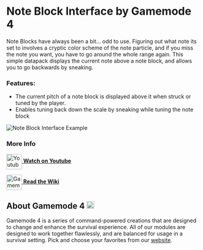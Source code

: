 # Note Block Interface by Gamemode 4

Note Blocks have always been a bit... odd to use. Figuring out what note its set to involves a cryptic color scheme of the note particle, and if you miss the note you want, you have to go around the whole range again. This simple datapack displays the current note above a note block, and allows you to go backwards by sneaking.

### Features:
- The current pitch of a note block is displayed above it when struck or tuned by the player.
- Enables tuning back down the scale by sneaking while tuning the note block

![Note Block Interface Example](https://raw.githubusercontent.com/Gamemode4Dev/GM4_Datapacks/master/gm4_note_block_interface/images/note_block_interface_example.webp)

### More Info
[<img src="https://raw.githubusercontent.com/Gamemode4Dev/GM4_Datapacks/master/base/images/youtube_logo.png" alt="Youtube Logo" width="40" align="center"/> **Watch on Youtube**](https://www.youtube.com/watch?v=Kqrdy-8-sb8) 

[<img src="https://raw.githubusercontent.com/Gamemode4Dev/GM4_Datapacks/master/base/images/gm4_wiki_logo.png" alt="Gamemode 4 Wiki Logo" width="40" align="center"/> **Read the Wiki**](https://wiki.gm4.co/wiki/Note_Block_Interface) 


## About Gamemode 4 <img src="https://raw.githubusercontent.com/Gamemode4Dev/GM4_Datapacks/master/base/images/gm4_logo.png" alt="Gamemode 4 Logo" width="20"/>
Gamemode 4 is a series of command-powered creations that are designed to change and enhance the survival experience. All of our modules are designed to work together flawlessly, and are balanced for usage in a survival setting. Pick and choose your favorites from our [website](https://gm4.co).
